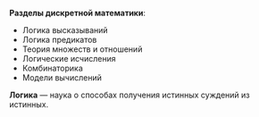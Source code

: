 **Разделы дискретной математики**:
- Логика высказываний
- Логика предикатов
- Теория множеств и отношений
- Логические исчисления
- Комбинаторика
- Модели вычислений

**Логика** — наука о способах получения истинных суждений из истинных.
